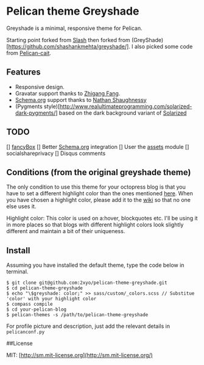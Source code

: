 # Pelican theme Greyshade

Greyshade is a minimal, responsive theme for Pelican.

Starting point forked from [Slash](https://github.com/tommy351/Octopress-Theme-Slash) then forked from (GreyShade)[https://github.com/shashankmehta/greyshade/]. I also picked some code from [Pelican-cait](https://github.com/hdra/pelican-cait).


## Features

* Responsive design.
* Gravatar support thanks to [Zhigang Fang](https://github.com/zhigang1992).
* [Schema.org](http://schema.org/) support thanks to [Nathan Shaughnessy](https://github.com/nathanshox)
* (Pygments style)[http://www.realultimateprogramming.com/solarized-dark-pygments/] based on the dark background variant of [Solarized](http://ethanschoonover.com/solarized)

## TODO

[] [fancyBox](http://fancyapps.com/fancybox/#license)
[] Better [Schema.org](http://schema.org/) integration
[] User the [assets](https://github.com/getpelican/pelican-plugins/tree/master/assets) module
[] socialshareprivacy
[] Disqus comments


## Conditions (from the original greyshade theme)

The only condition to use this theme for your octopress blog is that you have to set a different highlight color than the ones mentioned [here](https://github.com/shashankmehta/greyshade/wiki/Sites-using-Greyshade). When you have chosen a highlight color, please add it to the [wiki](https://github.com/shashankmehta/greyshade/wiki/Sites-using-Greyshade) so that no one else uses it.

Highlight color: This color is used on a:hover, blockquotes etc. I'll be using it in more places so that blogs with different highlight colors look slightly different and maintain a bit of their uniqueness.

## Install

Assuming you have installed the default theme, type the code below in terminal.

    $ git clone git@github.com:2xyo/pelican-theme-greyshade.git
    $ cd pelican-theme-greyshade
    $ echo "\$greyshade: color;" >> sass/custom/_colors.scss // Substitue 'color' with your highlight color
    $ compass compile
    $ cd your-pelican-blog
    $ pelican-themes -s /path/to/pelican-theme-greyshade

For profile picture and description, just add the relevant details in `pelicanconf.py`

##License

MIT: [http://sm.mit-license.org](http://sm.mit-license.org/)
